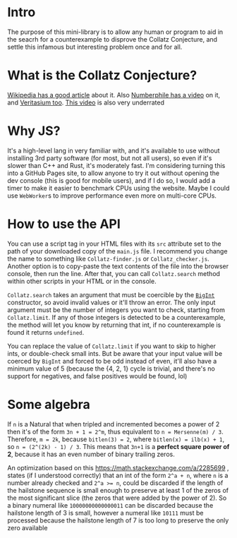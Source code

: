 # Intro
The purpose of this mini-library is to allow any human or program to aid in the seacrh for a counterexample to disprove the Collatz Conjecture, and settle this infamous but interesting problem once and for all.

# What is the Collatz Conjecture?
[Wikipedia has a good article](https://en.wikipedia.org/wiki/Collatz_conjecture) about it. Also [Numberphile has a video](https://youtu.be/5mFpVDpKX70) on it, and [Veritasium too](https://youtu.be/094y1Z2wpJg). [This video](https://youtu.be/i4OTNm7bRP8) is also very underrated

# Why JS?
It's a high-level lang in very familiar with, and it's available to use without installing 3rd party software (for most, but not all users), so even if it's slower than C++ and Rust, it's moderately fast. I'm considering turning this into a GitHub Pages site, to allow anyone to try it out without opening the dev console (this is good for mobile users), and if I do so, I would add a timer to make it easier to benchmark CPUs using the website. Maybe I could use `WebWorker`s to improve performance even more on multi-core CPUs.

# How to use the API
You can use a script tag in your HTML files with its `src` attribute set to the path of your downloaded copy of the `main.js` file. I recommend you change the name to something like `Collatz-finder.js` or `Collatz_checker.js`. Another option is to copy-paste the text contents of the file into the browser console, then run the line. After that, you can call `Collatz.search` method within other scripts in your HTML or in the console.

`Collatz.search` takes an argument that must be coercible by the [`BigInt`](https://tc39.es/ecma262/multipage/numbers-and-dates.html#sec-bigint-constructor) constructor, so avoid invalid values or it'll throw an error. The only input argument must be the number of integers you want to check, starting from `Collatz.limit`. If any of those integers is detected to be a counterexample, the method will let you know by returning that int, if no counterexample is found it returns `undefined`.

You can replace the value of `Collatz.limit` if you want to skip to higher ints, or double-check small ints. But be aware that your input value will be coerced by `BigInt` and forced to be odd instead of even, it'll also have a minimum value of 5 (because the {4, 2, 1} cycle is trivial, and there's no support for negatives, and false positives would be found, lol)

# Some algebra
If `n` is a Natural that when tripled and incremented becomes a power of 2 then it's of the form `3n + 1 = 2^m`, thus equivalent to `n = Mersenne(m) / 3`. Therefore, `m = 2k`, because `bitlen(3) = 2`, where `bitlen(x) = ilb(x) + 1`, so `n = (2^(2k) - 1) / 3`. This means that `3n+1` is a **perfect square power of 2**, because it has an even number of binary trailing zeros.

An optimization based on this https://math.stackexchange.com/a/2285699 , states (if I understood correctly) that an int of the form `2^a + n`, where `n` is a number already checked and `2^a >= n`, could be discarded if the length of the hailstone sequence is small enough to preserve at least 1 of the zeros of the most significant slice (the zeros that were added by the power of 2). So a binary numeral like `10000000000000011` can be discarded because the hailstone length of 3 is small, however a numeral like `10111` must be processed because the hailstone length of 7 is too long to preserve the only zero available
